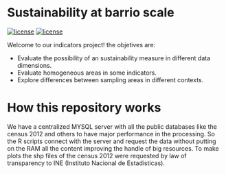 # Sustainability at barrio scale

[![license](https://img.shields.io/github/license/CEDEUS/barrio-indicators-calculation-scripts.svg)]()
[![license](https://img.shields.io/github/languages/top/CEDEUS/barrio-indicators-calculation-scripts.svg)]()

Welcome to our indicators project! the objetives are:

- Evaluate the possibility of an sustainability measure in different data dimensions.
- Evaluate homogeneous areas in some indicators.
- Explore differences between sampling areas in different contexts.

# How this repository works

We have a centralized MYSQL server with all the public databases like the census 2012 and others to have major performance in the processing. So the R scripts connect with the server and request the data without putting on the RAM all the content improving the handle of big resources. To make plots the shp files of the census 2012 were requested by law of transparency to INE (Instituto Nacional de Estadisticas). 
